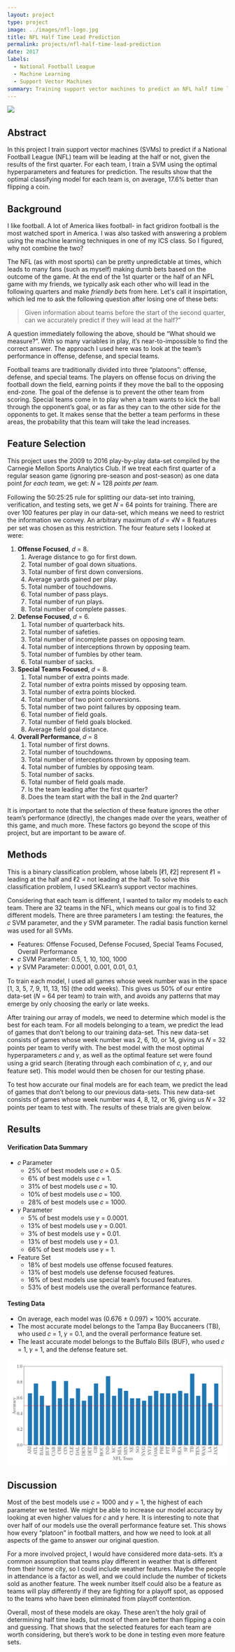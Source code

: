 ```yaml
---
layout: project
type: project
image: ../images/nfl-logo.jpg
title: NFL Half Time Lead Prediction
permalink: projects/nfl-half-time-lead-prediction
date: 2017
labels:
  - National Football League
  - Machine Learning
  - Support Vector Machines
summary: Training support vector machines to predict an NFL half time lead given first quarter data. 
---
```


<img class="ui image" src="https://static01.nyt.com/images/2017/10/09/sports/09nfl-davante/09nfl-davante-superJumbo.jpg">

## Abstract 

In this project I train support vector machines (SVMs) to predict if a National Football League (NFL) team will be leading at the half or not, given the results of the first quarter. For each team, I train a SVM using the optimal hyperparameters and features for prediction. The results show that the optimal classifying model for each team is, on average, 17.6% better than flipping a coin.

## Background

I like football. A lot of America likes football- in fact gridiron football is the most watched sport in America. I was also tasked with answering a problem using the machine learning techniques in one of my ICS class. So I figured, why not combine the two? 

The NFL (as with most sports) can be pretty unpredictable at times, which leads to many fans (such as myself) making dumb bets based on the outcome of the game. At the end of the 1st quarter or the half of an NFL game with my friends, we typically ask each other who will lead in the following quarters and make *friendly bets* from here. Let's call it inspirtation, which led me to ask the following question after losing one of these bets: 

>  Given information about teams before the start of the second quarter, can we accurately predict if they will lead at the half?”

A question immediately following the above, should be “What should we measure?”. With so many variables in play, it’s near-to-impossible to find the correct answer. The approach I used here was to look at the team’s performance in offense, defense, and special teams.

Football teams are traditionally divided into three “platoons”: offense, defense, and special teams. The players on offense focus on driving the football down the field, earning points if they move the ball to the opposing end-zone. The goal of the defense is to prevent the other team from scoring. Special teams come in to play when a team wants to kick the ball through the opponent’s goal, or as far as they can to the other side for the opponents to get. It makes sense that the better a team performs in these areas, the probability that this team will take the lead increases.

## Feature Selection

This project uses the 2009 to 2016 play-by-play data-set compiled by the Carnegie Mellon Sports Analytics Club. If we treat each first quarter of a regular season game (ignoring pre-season and post-season) as one data point *for each team*, we get: 𝑁 = 128 𝑝𝑜𝑖𝑛𝑡𝑠 𝑝𝑒𝑟 𝑡𝑒𝑎𝑚.

Following the 50:25:25 rule for splitting our data-set into training, verification, and testing sets, we get 𝑁 = 64 points for training. There are over 100 features per play in our data-set, which means we need to restrict the information we convey. An arbitrary maximum of 𝑑 = √𝑁 = 8 features per set was chosen as this restriction. The four feature sets I looked at were:

1. **Offense Focused**, 𝑑 = 8.
   1. Average distance to go for first down.
   2. Total number of goal down situations.
   3. Total number of first down conversions.
   4. Average yards gained per play.
   5. Total number of touchdowns.
   6. Total number of pass plays.
   7. Total number of run plays.
   8. Total number of complete passes.
2. **Defense Focused**, 𝑑 = 6.
   1. Total number of quarterback hits.
   2. Total number of safeties.
   3. Total number of incomplete passes on opposing team.
   4. Total number of interceptions thrown by opposing team.
   5. Total number of fumbles by other team.
   6. Total number of sacks.
3. **Special Teams Focused**, 𝑑 = 8.
   1. Total number of extra points made.
   2. Total number of extra points missed by opposing team.
   3. Total number of extra points blocked.
   4. Total number of two point conversions.
   5. Total number of two point failures by opposing team.
   6. Total number of field goals.
   7. Total number of field goals blocked.
   8. Average field goal distance.
4. **Overall Performance**, 𝑑 = 8
   1. Total number of first downs.
   2. Total number of touchdowns.
   3. Total number of interceptions thrown by opposing team.
   4. Total number of fumbles by opposing team.
   5. Total number of sacks.
   6. Total number of field goals made.
   7. Is the team leading after the first quarter?
   8. Does the team start with the ball in the 2nd quarter? 

It is important to note that the selection of these feature ignores the other team’s performance (directly), the changes made over the years, weather of this game, and much more. These factors go beyond the scope of this project, but are important to be aware of.

## Methods

This is a binary classification problem, whose labels [ℓ1, ℓ2] represent ℓ1 = leading at the half and ℓ2 = not leading at the half. To solve this classification problem, I used SKLearn’s support vector machines.

Considering that each team is different, I wanted to tailor my models to each team. There are 32 teams in the NFL, which means our goal is to find 32 different models. There are three parameters I am testing: the features, the 𝑐 SVM parameter, and the 𝛾 SVM parameter. The radial basis function kernel was used for all SVMs.

- Features: Offense Focused, Defense Focused, Special Teams Focused, Overall Performance
- 𝑐 SVM Parameter: 0.5, 1, 10, 100, 1000
- 𝛾 SVM Parameter: 0.0001, 0.001, 0.01, 0.1,

To train each model, I used all games whose week number was in the space [1, 3, 5, 7, 9, 11, 13, 15] (the odd weeks). This gives us 50% of our entire data-set (𝑁 = 64 per team) to train with, and avoids any patterns that may emerge by only choosing the early or late weeks.

After training our array of models, we need to determine which model is the best for each team. For all models belonging to a team, we predict the lead of games that don’t belong to our training data-set. This new data-set consists of games whose week number was 2, 6, 10, or 14, giving us 𝑁 = 32 points per team to verify with. The best model with the most optimal hyperparameters 𝑐 and 𝛾, as well as the optimal feature set were found using a grid search (iterating through each combination of 𝑐, 𝛾, and our feature set). This model would then be chosen for our testing phase.

To test how accurate our final models are for each team, we predict the lead of games that don’t belong to our previous data-sets. This new data-set consists of games whose week number was 4, 8, 12, or 16, giving us 𝑁 = 32 points per team to test with. The results of these trials are given below.

## Results

#### Verification Data Summary

- 𝑐 Parameter
  - 25% of best models use 𝑐 = 0.5.
  - 6% of best models use 𝑐 = 1.
  - 31% of best models use 𝑐 = 10.
  - 10% of best models use 𝑐 = 100.
  - 28% of best models use 𝑐 = 1000.
- 𝛾 Parameter
  - 5% of best models use 𝛾 = 0.0001.
  - 13% of best models use 𝛾 = 0.001.
  - 3% of best models use 𝛾 = 0.01.
  - 13% of best models use 𝛾 = 0.1.
  - 66% of best models use 𝛾 = 1.
- Feature Set
  - 18% of best models use offense focused features.
  - 13% of best models use defense focused features.
  - 16% of best models use special team’s focused features.
  - 53% of best models use the overall performance features.

#### Testing Data

- On average, each model was (0.676 ± 0.097) × 100% accurate.
- The most accurate model belongs to the Tampa Bay Buccaneers (TB), who used 𝑐 = 1, 𝛾 = 0.1, and the overall performance feature set.
- The least accurate model belongs to the Buffalo Bills (BUF), who used 𝑐 = 1, 𝛾 = 1, and the defense feature set.

<img class="ui image" src="../images/nfl-test-results.png">

## Discussion

Most of the best models use 𝑐 = 1000 and 𝛾 = 1, the highest of each parameter we tested. We might be able to increase our model accuracy by looking at even higher values for 𝑐 and 𝛾 here. It is interesting to note that over half of our models use the overall performance feature set. This shows how every “platoon” in football matters, and how we need to look at all aspects of the game to answer our original question.

For a more involved project, I would have considered more data-sets. It’s a common assumption that teams play different in weather that is different from their home city, so I could include weather features. Maybe the people in attendance is a factor as well, and we could include the number of tickets sold as another feature. The week number itself could also be a feature as teams will play differently if they are fighting for a playoff spot, as opposed to the teams who have been eliminated from playoff contention.

Overall, most of these models are okay. These aren’t the holy grail of determining half time leads, but most of them are better than flipping a coin and guessing. That shows that the selected features for each team are worth considering, but there’s work to be done in testing even more feature sets.